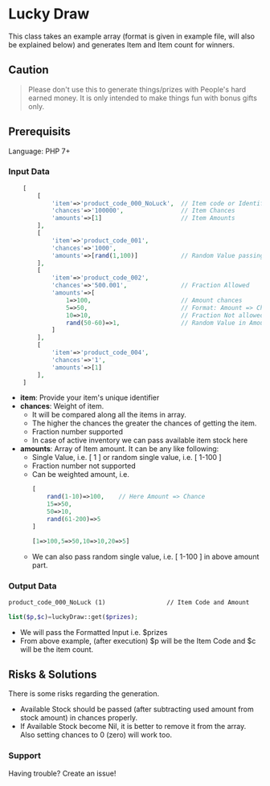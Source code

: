# Lucky Draw

This class takes an example array (format is given in example file, will also be explained below) and generates Item and Item count for winners.

## Caution

> Please don't use this to generate things/prizes with People's hard earned money. It is only intended to make things fun with bonus gifts only.

## Prerequisits

Language: PHP 7+

### Input Data

```php
    [
        [
            'item'=>'product_code_000_NoLuck',  // Item code or Identifier
            'chances'=>'100000',                // Item Chances
            'amounts'=>[1]                      // Item Amounts
        ],
        [
            'item'=>'product_code_001',
            'chances'=>'1000',
            'amounts'=>[rand(1,100)]            // Random Value passing
        ],
        [
            'item'=>'product_code_002',
            'chances'=>'500.001',               // Fraction Allowed
            'amounts'=>[
                1=>100,                         // Amount chances
                5=>50,                          // Format: Amount => Chances
                10=>10,                         // Fraction Not allowed
                rand(50-60)=>1,                 // Random Value in Amount
            ]
        ],
        [
            'item'=>'product_code_004',
            'chances'=>'1',
            'amounts'=>[1]
        ],
    ]
```
- **item**: Provide your item's unique identifier
- **chances**: Weight of item. 
    - It will be compared along all the items in array. 
    - The higher the chances the greater the chances of getting the item.
    - Fraction number supported
    - In case of active inventory we can pass available item stock here
- **amounts**: Array of Item amount. It can be any like following:
    - Single Value, i.e. [ 1 ] or random single value, i.e. [ 1-100 ]
    - Fraction number not supported
    - Can be weighted amount, i.e.    
        ```php
        [
            rand(1-10)=>100,    // Here Amount => Chance
            15=>50,
            50=>10,
            rand(61-200)=>5
        ]
        ```        
        ```php
        [1=>100,5=>50,10=>10,20=>5]
        ```        
    - We can also pass random single value, i.e. [ 1-100 ] in above amount part.

### Output Data

```markdown
product_code_000_NoLuck (1)                 // Item Code and Amount
```

```php
list($p,$c)=luckyDraw::get($prizes);
```

- We will pass the Formatted Input i.e. $prizes
- From above example, (after execution) $p will be the Item Code and $c will be the item count.

## Risks & Solutions

There is some risks regarding the generation.
- Available Stock should be passed (after subtracting used amount from stock amount) in chances properly.
- If Available Stock become Nil, it is better to remove it from the array. Also setting chances to 0 (zero) will work too.

### Support

Having trouble? Create an issue!
